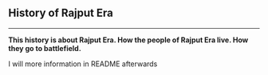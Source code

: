 <h2>History of Rajput Era</h2>
<hr>
<strong>This history is about Rajput Era. How the people of Rajput Era live. How they go to battlefield.</strong>
<br> 
<p>I will more information in README afterwards</p>
